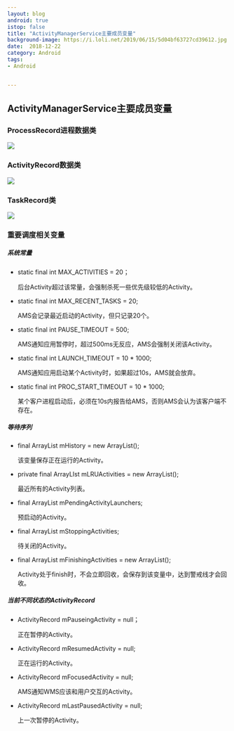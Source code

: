 ```yaml
---
layout: blog 
android: true 
istop: false
title: "ActivityManagerService主要成员变量" 
background-image: https://i.loli.net/2019/06/15/5d04bf63727cd39612.jpg
date:  2018-12-22
category: Android
tags: 
- Android


---
```


## ActivityManagerService主要成员变量

### ProcessRecord进程数据类

![](https://i.loli.net/2019/06/15/5d04bf7a55a3635136.jpg)

### ActivityRecord数据类

![](https://i.loli.net/2019/06/15/5d04bfa484ff689799.jpg)

### TaskRecord类

![](https://i.loli.net/2019/06/15/5d04bfcada19262330.jpg)

### 重要调度相关变量

##### 系统常量

- static final int MAX_ACTIVITIES = 20；

  后台Activity超过该常量，会强制杀死一些优先级较低的Activity。

- static final int MAX_RECENT_TASKS = 20;

  AMS会记录最近启动的Activity，但只记录20个。

- static final int PAUSE_TIMEOUT = 500;

  AMS通知应用暂停时，超过500ms无反应，AMS会强制关闭该Activity。

- static final int LAUNCH_TIMEOUT = 10 * 1000;

  AMS通知应用启动某个Activity时，如果超过10s，AMS就会放弃。

- static final int PROC_START_TIMEOUT = 10 * 1000;

  某个客户进程启动后，必须在10s内报告给AMS，否则AMS会认为该客户端不存在。

##### 等待序列

- final ArrayList mHistory = new ArrayList();

  该变量保存正在运行的Activity。

- private final ArrayLIst mLRUActivities = new ArrayList();

  最近所有的Activity列表。

- final ArrayList<PendingActivityLaunch> mPendingActivityLaunchers;

  预启动的Activity。

- final ArrayList<ActivityRecord> mStoppingActivities;

  待关闭的Activity。

- final ArrayList mFinishingActivities = new ArrayList();

  Activity处于finish时，不会立即回收，会保存到该变量中，达到警戒线才会回收。

##### 当前不同状态的ActivityRecord

- ActivityRecord mPauseingActivity = null；

  正在暂停的Activity。

- ActivityRecord mResumedActivity = null;

  正在运行的Activity。

- ActivityRecord mFocusedActivity = null;

  AMS通知WMS应该和用户交互的Activity。

- ActivityRecord mLastPausedActivity = null;

  上一次暂停的Activity。

